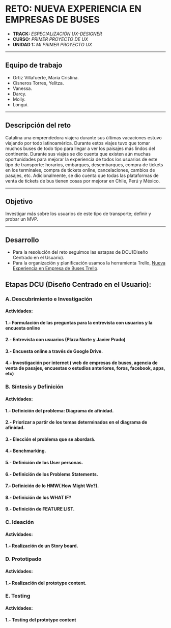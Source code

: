 # RETO: NUEVA EXPERIENCIA EN EMPRESAS DE BUSES

* **TRACK:** _ESPECIALIZACIÓN UX-DESIGNER_
* **CURSO:** _PRIMER PROYECTO DE UX_
* **UNIDAD 1:** _MI PRIMER PROYECTO UX_

***
## Equipo de trabajo

+ Ortiz Villafuerte, María Cristina.
+ Cisneros Torres, Yelitza.
+ Vanessa.
+ Darcy.
+ Molly.
+ Longui.

***

## Descripción del reto

  Catalina una emprendedora viajera durante sus últimas vacaciones  estuvo viajando por todo latinoamérica. Durante estos viajes  tuvo que tomar muchos buses de todo tipo para llegar a ver los paisajes más lindos del continente. Durante sus viajes  se dio cuenta que existen aún muchas oportunidades para mejorar la experiencia de todos los usuarios de este tipo de transporte: horarios, embarques, desembarques, compra de tickets en los terminales, compra de tickets online, cancelaciones, cambios de pasajes, etc. Adicionalmente, se dio cuenta que todas las plataformas de venta de tickets de bus tienen cosas por mejorar en Chile, Perú y México.

***

## Objetivo

 Investigar más sobre los usuarios de este tipo de transporte; definir y probar un MVP.

 ***

 ## Desarrollo

 - Para la resolución del reto seguimos las estapas de DCU(Diseño Centrado en el Usuario).
 - Para la organización y planificación usamos la herramienta Trello,  [Nueva Experiencia en Empresa de Buses Trello](https://trello.com/b/mylfEcsR/retonueva-experiencia-en-empresas-de-buses).


 ## Etapas DCU (Diseño Centrado en el Usuario):

 ### A. Descubrimiento e Investigación

   #### Actividades:

   #### 1.- Formulación de las preguntas para la entrevista con usuarios y la encuesta online

   #### 2.- Entrevista con usuarios (Plaza Norte y Javier Prado)

   #### 3.- Encuesta online a través de Google Drive.

   #### 4.- Investigación por internet ( web de empresas de buses, agencia de venta de pasajes, encuestas o estudios anteriores, foros, facebook, apps, etc)

 ### B. Síntesis y Definición

   #### Actividades:

   #### 1.- Definición del problema: Diagrama de afinidad.

   #### 2.- Priorizar a partir de los temas determinados en el diagrama de afinidad.

   #### 3.- Elección el problema que se abordará.

   #### 4.- Benchmarking.

   #### 5.- Definición de los User personas.

   #### 6.- Definición de los Problems Statements.

   #### 7.- Definición de lo HMW( How Might We?).

   #### 8.- Definición de los WHAT IF?

   #### 9.- Definición de FEATURE LIST.

 ### C. Ideación

   #### Actividades:

   #### 1.- Realización de un Story board.

 ### D. Prototipado

  #### Actividades:

  #### 1.- Realización del prototype content.


 ### E. Testing

  #### Actividades:

  #### 1.- Testing del prototype content
